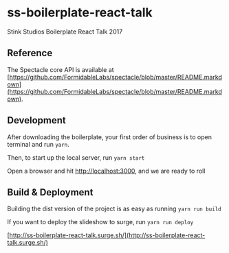 # ss-boilerplate-react-talk
Stink Studios Boilerplate React Talk 2017

## Reference

The Spectacle core API is available at [https://github.com/FormidableLabs/spectacle/blob/master/README.markdown](https://github.com/FormidableLabs/spectacle/blob/master/README.markdown).

## Development

After downloading the boilerplate, your first order of business is to open terminal and run `yarn`.

Then, to start up the local server, run `yarn start`

Open a browser and hit [http://localhost:3000](http://localhost:3000), and we are ready to roll

## Build & Deployment

Building the dist version of the project is as easy as running `yarn run build`

If you want to deploy the slideshow to surge, run `yarn run deploy`

[http://ss-boilerplate-react-talk.surge.sh/](http://ss-boilerplate-react-talk.surge.sh/)